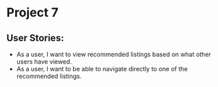 # Project 7
## User Stories:
- As a user, I want to view recommended listings based on what other users have viewed.
- As a user, I want to be able to navigate directly to one of the recommended listings.
